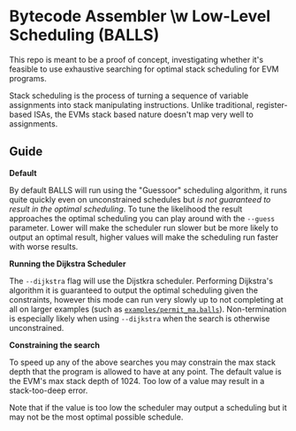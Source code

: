 # Bytecode Assembler \w Low-Level Scheduling (BALLS)

This repo is meant to be a proof of concept, investigating whether it's feasible to use exhaustive
searching for optimal stack scheduling for EVM programs.

Stack scheduling is the process of turning a sequence of variable assignments into stack
manipulating instructions. Unlike traditional, register-based ISAs, the EVMs stack based nature
doesn't map very well to assignments.

## Guide

**Default**

By default BALLS will run using the "Guessoor" scheduling algorithm, it runs quite quickly even on
unconstrained schedules but _is not guaranteed to result in the optimal scheduling_. To tune the
likelihood the result approaches the optimal scheduling you can play around with the `--guess`
parameter. Lower will make the scheduler run slower but be more likely to output an optimal result,
higher values will make the scheduling run faster with worse results.

**Running the Dijkstra Scheduler**

The `--dijkstra` flag will use the Dijstkra scheduler. Performing Dijkstra's algorithm it is
guaranteed to output the optimal scheduling given the constraints, however this mode can run very
slowly up to not completing at all on larger examples (such as
[`examples/permit_ma.balls`](./examples/permit_ma.balls)). Non-termination is especially likely when
using `--dijkstra` when the search is otherwise unconstrained.

**Constraining the search**

To speed up any of the above searches you may constrain the max stack depth that the program is
allowed to have at any point. The default value is the EVM's max stack depth of 1024. Too low of
a value may result in a stack-too-deep error.

Note that if the value is too low the scheduler may output a scheduling but it may not be the most
optimal possible schedule.
